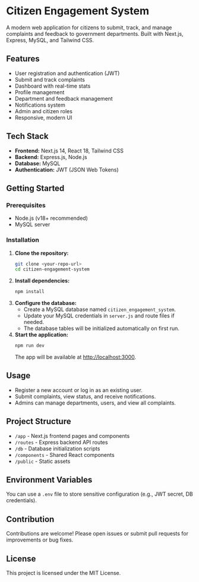 # Citizen Engagement System

A modern web application for citizens to submit, track, and manage complaints and feedback to government departments. Built with Next.js, Express, MySQL, and Tailwind CSS.

## Features
- User registration and authentication (JWT)
- Submit and track complaints
- Dashboard with real-time stats
- Profile management
- Department and feedback management
- Notifications system
- Admin and citizen roles
- Responsive, modern UI

## Tech Stack
- **Frontend:** Next.js 14, React 18, Tailwind CSS
- **Backend:** Express.js, Node.js
- **Database:** MySQL
- **Authentication:** JWT (JSON Web Tokens)

## Getting Started

### Prerequisites
- Node.js (v18+ recommended)
- MySQL server

### Installation
1. **Clone the repository:**
   ```bash
   git clone <your-repo-url>
   cd citizen-engagement-system
   ```
2. **Install dependencies:**
   ```bash
   npm install
   ```
3. **Configure the database:**
   - Create a MySQL database named `citizen_engagement_system`.
   - Update your MySQL credentials in `server.js` and route files if needed.
   - The database tables will be initialized automatically on first run.
4. **Start the application:**
   ```bash
   npm run dev
   ```
   The app will be available at [http://localhost:3000](http://localhost:3000).

## Usage
- Register a new account or log in as an existing user.
- Submit complaints, view status, and receive notifications.
- Admins can manage departments, users, and view all complaints.

## Project Structure
- `/app` - Next.js frontend pages and components
- `/routes` - Express backend API routes
- `/db` - Database initialization scripts
- `/components` - Shared React components
- `/public` - Static assets

## Environment Variables
You can use a `.env` file to store sensitive configuration (e.g., JWT secret, DB credentials).

## Contribution
Contributions are welcome! Please open issues or submit pull requests for improvements or bug fixes.

## License
This project is licensed under the MIT License.
